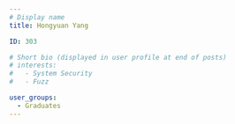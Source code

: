 ```yaml
---
# Display name
title: Hongyuan Yang

ID: 303

# Short bio (displayed in user profile at end of posts)
# interests:
#   - System Security
#   - Fuzz

user_groups:
  - Graduates
---
```

